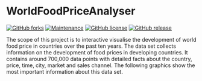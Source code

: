 # WorldFoodPriceAnalyser

[![GitHub forks](https://img.shields.io/github/forks/Naereen/StrapDown.js.svg?style=social&label=Fork&maxAge=2592000)](https://GitHub.com/Naereen/StrapDown.js/network/) [![Maintenance](https://img.shields.io/badge/Maintained%3F-no-red.svg)](https://bitbucket.org/lbesson/ansi-colors) [![GitHub license](https://img.shields.io/github/license/Naereen/StrapDown.js.svg)](https://github.com/Naereen/StrapDown.js/blob/master/LICENSE) [![GitHub release](https://img.shields.io/github/release/Naereen/StrapDown.js.svg)](https://GitHub.com/Naereen/StrapDown.js/releases/)

The scope of this project is to interactive visualise the development of world food price in countries over the past ten years. The data set collects information on the development of food prices in developing countries. It contains around 700,000 data points with detailed facts about the country, price, time, city, market and sales channel. The following graphics show the most important information about this data set.


